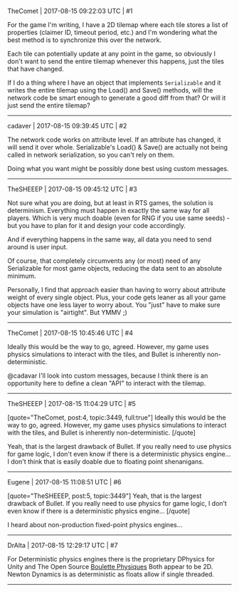 TheComet | 2017-08-15 09:22:03 UTC | #1

For the game I'm writing, I have a 2D tilemap where each tile stores a list of properties (claimer ID, timeout period, etc.) and I'm wondering what the best method is to synchronize this over the network.

Each tile can potentially update at any point in the game, so obviously I don't want to send the entire tilemap whenever this happens, just the tiles that have changed.

If I do a thing where I have an object that implements ```Serializable``` and it writes the entire tilemap using the Load() and Save() methods, will the network code be smart enough to generate a good diff from that? Or will it just send the entire tilemap?

-------------------------

cadaver | 2017-08-15 09:39:45 UTC | #2

The network code works on attribute level. If an attribute has changed, it will send it over whole. Serializable's Load() & Save() are actually not being called in network serialization, so you can't rely on them.

Doing what you want might be possibly done best using custom messages.

-------------------------

TheSHEEEP | 2017-08-15 09:45:12 UTC | #3

Not sure what you are doing, but at least in RTS games, the solution is determinism.
Everything must happen in exactly the same way for all players. Which is very much doable (even for RNG if you use same seeds) - but you have to plan for it and design your code accordingly.

And if everything happens in the same way, all data you need to send around is user input.

Of course, that completely circumvents any (or most) need of any Serializable for most game objects, reducing the data sent to an absolute minimum.

Personally, I find that approach easier than having to worry about attribute weight of every single object. Plus, your code gets leaner as all your game objects have one less layer to worry about. You "just" have to make sure your simulation is "airtight". But YMMV ;)

-------------------------

TheComet | 2017-08-15 10:45:46 UTC | #4

Ideally this would be the way to go, agreed. However, my game uses physics simulations to interact with the tiles, and Bullet is inherently non-deterministic.

@cadavar I'll look into custom messages, because I think there is an opportunity here to define a clean "API" to interact with the tilemap.

-------------------------

TheSHEEEP | 2017-08-15 11:04:29 UTC | #5

[quote="TheComet, post:4, topic:3449, full:true"]
Ideally this would be the way to go, agreed. However, my game uses physics simulations to interact with the tiles, and Bullet is inherently non-deterministic.
[/quote]

Yeah, that is the largest drawback of Bullet. If you really need to use physics for game logic, I don't even know if there is a deterministic physics engine...
I don't think that is easily doable due to floating point shenanigans.

-------------------------

Eugene | 2017-08-15 11:08:51 UTC | #6

[quote="TheSHEEEP, post:5, topic:3449"]
Yeah, that is the largest drawback of Bullet. If you really need to use physics for game logic, I don’t even know if there is a deterministic physics engine…
[/quote]

I heard about non-production fixed-point physics engines...

-------------------------

DrAlta | 2017-08-15 12:29:17 UTC | #7

For Deterministic physics engines there is the proprietary DPhysics for Unity and The Open Source [Boulette Physiques](https://github.com/yoanlcq/boulette-physiques)  Both appear to be 2D.  Newton Dynamics is as deterministic as floats allow if single threaded.

-------------------------

